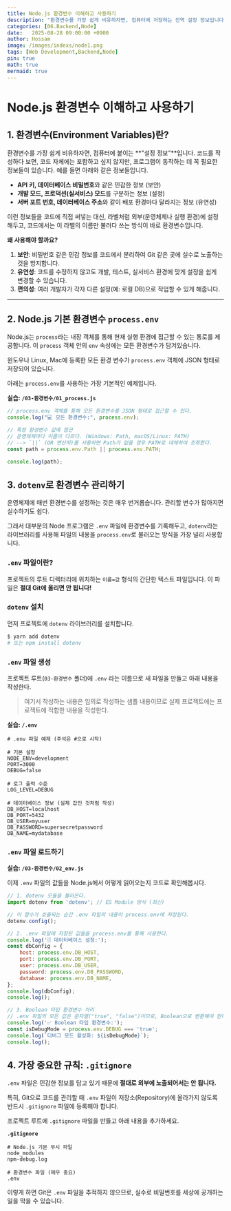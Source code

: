 ```yaml
---
title: Node.js 환경변수 이해하고 사용하기
description: "환경변수를 가장 쉽게 비유하자면, 컴퓨터에 저장하는 전역 설정 정보입니다. 코드를 작성하다 보면, 코드 자체에는 포함하고 싶지 않지만, 프로그램이 동작하는 데 꼭 필요한 정보들이 있습니다. 여기서는 이러한 환경변수를 다루는 방법에 대해 설명 합니다."
categories: [06.Backend,Node]
date:   2025-08-28 09:00:00 +0900
author: Hossam
image: /images/indexs/node1.png
tags: [Web Development,Backend,Node]
pin: true
math: true
mermaid: true
---
```


# Node.js 환경변수 이해하고 사용하기

## 1. 환경변수(Environment Variables)란?

환경변수를 가장 쉽게 비유하자면, 컴퓨터에 붙이는 **"설정 정보"**입니다. 코드를 작성하다 보면, 코드 자체에는 포함하고 싶지 않지만, 프로그램이 동작하는 데 꼭 필요한 정보들이 있습니다. 예를 들면 아래와 같은 정보들입니다.

- **API 키, 데이터베이스 비밀번호**와 같은 민감한 정보 (보안)
- **개발 모드, 프로덕션(실서비스) 모드**를 구분하는 정보 (설정)
- **서버 포트 번호, 데이터베이스 주소**와 같이 배포 환경마다 달라지는 정보 (유연성)

이런 정보들을 코드에 직접 써넣는 대신, 라벨처럼 외부(운영체제나 실행 환경)에 설정해두고, 코드에서는 이 라벨의 이름만 불러다 쓰는 방식이 바로 환경변수입니다.

**왜 사용해야 할까요?**

1.  **보안**: 비밀번호 같은 민감 정보를 코드에서 분리하여 Git 같은 곳에 실수로 노출하는 것을 방지합니다.
2.  **유연성**: 코드를 수정하지 않고도 개발, 테스트, 실서비스 환경에 맞게 설정을 쉽게 변경할 수 있습니다.
3.  **편의성**: 여러 개발자가 각자 다른 설정(예: 로컬 DB)으로 작업할 수 있게 해줍니다.

---


## 2. Node.js 기본 환경변수 `process.env`

Node.js는 `process`라는 내장 객체를 통해 현재 실행 환경에 접근할 수 있는 통로를 제공합니다. 이 `process` 객체 안의 `env` 속성에는 모든 환경변수가 담겨있습니다.

윈도우나 Linux, Mac에 등록한 모든 환경 변수가 `process.env` 객체에 JSON 형태로 저장되어 있습니다.

아래는 `process.env`를 사용하는 가장 기본적인 예제입니다.

**실습: `/03-환경변수/01_process.js`**
```javascript
// process.env 객체를 통해 모든 환경변수를 JSON 형태로 접근할 수 있다.
console.log("💻 모든 환경변수:", process.env);

// 특정 환경변수 값에 접근
// 운영체제마다 이름이 다르다. (Windows: Path, macOS/Linux: PATH)
// --> `||` (OR 연산자)를 사용하면 Path가 없을 경우 PATH로 대체하여 조회한다.
const path = process.env.Path || process.env.PATH;

console.log(path);
```


## 3. `dotenv`로 환경변수 관리하기

운영체제에 매번 환경변수를 설정하는 것은 매우 번거롭습니다. 관리할 변수가 많아지면 실수하기도 쉽다.

그래서 대부분의 Node 프로그램은 `.env` 파일에 환경변수를 기록해두고, `dotenv`라는 라이브러리를 사용해 파일의 내용을 `process.env`로 불러오는 방식을 가장 널리 사용합니다.

### `.env` 파일이란?

프로젝트의 루트 디렉터리에 위치하는 `이름=값` 형식의 간단한 텍스트 파일입니다. 이 파일은 **절대 Git에 올리면 안 됩니다!**

### `dotenv` 설치

먼저 프로젝트에 `dotenv` 라이브러리를 설치합니다.

```bash
$ yarn add dotenv
# 또는 npm install dotenv
```

### `.env` 파일 생성

프로젝트 루트(`03-환경변수` 폴더)에 `.env` 라는 이름으로 새 파일을 만들고 아래 내용을 작성한다.

> 여기서 작성하는 내용은 임의로 작성하는 샘플 내용이므로 실제 프로젝트에는 프로젝트에 적합한 내용을 작성한다.

**실습: `/.env`**
```env
# .env 파일 예제 (주석은 #으로 시작)

# 기본 설정
NODE_ENV=development
PORT=3000
DEBUG=false

# 로그 출력 수준
LOG_LEVEL=DEBUG

# 데이터베이스 정보 (실제 값인 것처럼 작성)
DB_HOST=localhost
DB_PORT=5432
DB_USER=myuser
DB_PASSWORD=supersecretpassword
DB_NAME=mydatabase
```

### `.env` 파일 로드하기

**실습: `/03-환경변수/02_env.js`**

이제 `.env` 파일의 값들을 Node.js에서 어떻게 읽어오는지 코드로 확인해봅시다.

```javascript
// 1. dotenv 모듈을 불러온다.
import dotenv from 'dotenv'; // ES Module 방식 (최신)

// 이 함수가 호출되는 순간 .env 파일의 내용이 process.env에 저장된다.
dotenv.config();

// 2. .env 파일에 저장된 값들을 process.env를 통해 사용한다.
console.log('🗄️ 데이터베이스 설정:');
const dbConfig = {
    host: process.env.DB_HOST,
    port: process.env.DB_PORT,
    user: process.env.DB_USER,
    password: process.env.DB_PASSWORD,
    database: process.env.DB_NAME,
};
console.log(dbConfig);
console.log();

// 3. Boolean 타입 환경변수 처리
// .env 파일의 모든 값은 문자열("true", "false")이므로, Boolean으로 변환해야 한다.
console.log('✅ Boolean 타입 환경변수:');
const isDebugMode = process.env.DEBUG === 'true';
console.log(`디버그 모드 활성화: ${isDebugMode}`);
console.log();
```


## 4. 가장 중요한 규칙: `.gitignore`

`.env` 파일은 민감한 정보를 담고 있기 때문에 **절대로 외부에 노출되어서는 안 됩니다.**

특히, Git으로 코드를 관리할 때 `.env` 파일이 저장소(Repository)에 올라가지 않도록 반드시 `.gitignore` 파일에 등록해야 합니다.

프로젝트 루트에 `.gitignore` 파일을 만들고 아래 내용을 추가하세요.

**`.gitignore`**
```
# Node.js 기본 무시 파일
node_modules
npm-debug.log

# 환경변수 파일 (매우 중요)
.env
```

이렇게 하면 Git은 `.env` 파일을 추적하지 않으므로, 실수로 비밀번호를 세상에 공개하는 일을 막을 수 있습니다.
